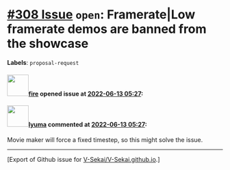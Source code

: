 # [\#308 Issue](https://github.com/V-Sekai/V-Sekai.github.io/issues/308) `open`: Framerate|Low framerate demos are banned from the showcase
**Labels**: `proposal-request`


#### <img src="https://avatars.githubusercontent.com/u/32321?u=c2e06a3d2b49a467aa907e54aa259516440267cc&v=4" width="50">[fire](https://github.com/fire) opened issue at [2022-06-13 05:27](https://github.com/V-Sekai/V-Sekai.github.io/issues/308):



#### <img src="https://avatars.githubusercontent.com/u/39946030?v=4" width="50">[lyuma](https://github.com/lyuma) commented at [2022-06-13 05:27](https://github.com/V-Sekai/V-Sekai.github.io/issues/308#issuecomment-1163494324):

Movie maker will force a fixed timestep, so this might solve the issue.


-------------------------------------------------------------------------------



[Export of Github issue for [V-Sekai/V-Sekai.github.io](https://github.com/V-Sekai/V-Sekai.github.io).]
